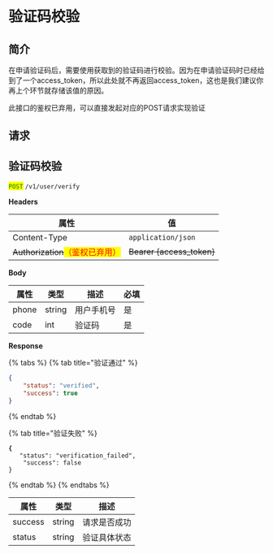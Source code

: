 # 验证码校验

## 简介

在申请验证码后，需要使用获取到的验证码进行校验。因为在申请验证码时已经给到了一个access\_token，所以此处就不再返回access\_token，这也是我们建议你再上个环节就存储该值的原因。

此接口的鉴权已弃用，可以直接发起对应的POST请求实现验证

## &#x20;请求

## 验证码校验

<mark style="color:green;">`POST`</mark> `/v1/user/verify`

**Headers**

| 属性                                                       | 值                          |
| -------------------------------------------------------- | -------------------------- |
| Content-Type                                             | `application/json`         |
| ~~Authorization~~<mark style="color:red;">（鉴权已弃用）</mark> | ~~Bearer {access\_token}~~ |

**Body**

| 属性    | 类型     | 描述    | 必填 |
| ----- | ------ | ----- | -- |
| phone | string | 用户手机号 | 是  |
| code  | int    | 验证码   | 是  |

**Response**

{% tabs %}
{% tab title="验证通过" %}
```json
{
	"status": "verified",
	"success": true
}
```
{% endtab %}

{% tab title="验证失败" %}
<pre class="language-json"><code class="lang-json"><strong>{
</strong>	"status": "verification_failed",
	"success": false
}
</code></pre>
{% endtab %}
{% endtabs %}

| 属性      | 类型     | 描述     |
| ------- | ------ | ------ |
| success | string | 请求是否成功 |
| status  | string | 验证具体状态 |
